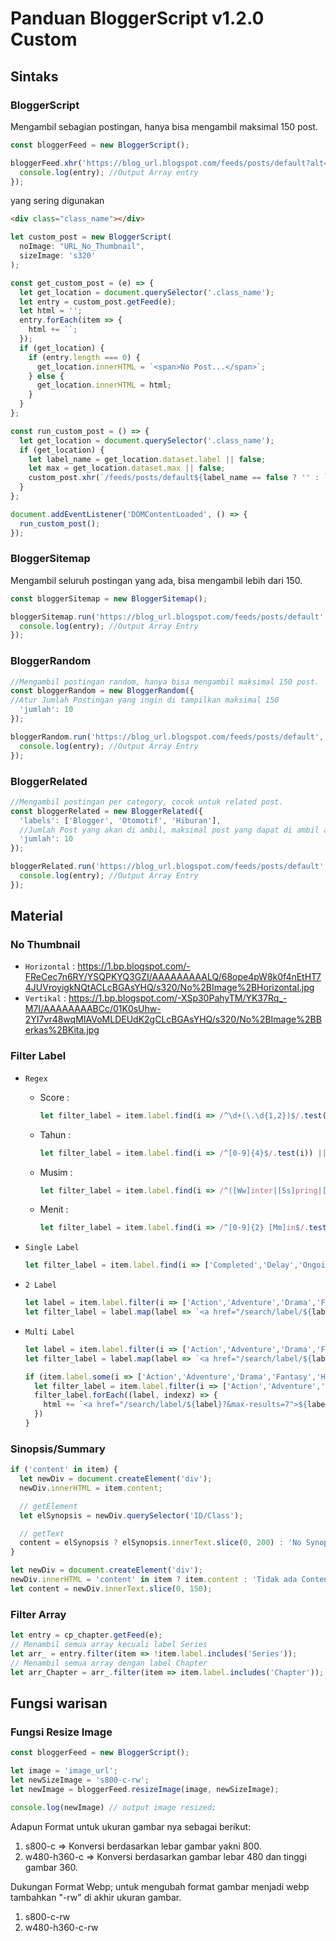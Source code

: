 # Panduan BloggerScript v1.2.0 Custom
## Sintaks
### BloggerScript
Mengambil sebagian postingan, hanya bisa mengambil maksimal 150 post.
```javascript
const bloggerFeed = new BloggerScript();

bloggerFeed.xhr('https://blog_url.blogspot.com/feeds/posts/default?alt=json-in-script&max-results=20', function(entry) {
  console.log(entry); //Output Array entry
});
```

yang sering digunakan

```html
<div class="class_name"></div>
```
```javascript
let custom_post = new BloggerScript(
  noImage: "URL_No_Thumbnail",
  sizeImage: 's320'
);

const get_custom_post = (e) => {
  let get_location = document.querySelector('.class_name');
  let entry = custom_post.getFeed(e);
  let html = '';
  entry.forEach(item => {
    html += ``;
  });
  if (get_location) {
    if (entry.length === 0) {
      get_location.innerHTML = `<span>No Post...</span>`;
    } else {
      get_location.innerHTML = html;
    }
  }
};

const run_custom_post = () => {
  let get_location = document.querySelector('.class_name');
  if (get_location) {
    let label_name = get_location.dataset.label || false;
    let max = get_location.dataset.max || false;
    custom_post.xhr(`/feeds/posts/default${label_name == false ? '' : `/-/${label_name}`}?alt=json-in-script&max-results=${max == false ? '' : `${max}`}`, get_custom_post);
  }
};

document.addEventListener('DOMContentLoaded', () => {
  run_custom_post();
});
```

### BloggerSitemap
Mengambil seluruh postingan yang ada, bisa mengambil lebih dari 150.
```javascript
const bloggerSitemap = new BloggerSitemap();

bloggerSitemap.run('https://blog_url.blogspot.com/feeds/posts/default', function(entry) {
  console.log(entry); //Output Array Entry
});
```

### BloggerRandom
```javascript
//Mengambil postingan random, hanya bisa mengambil maksimal 150 post.
const bloggerRandom = new BloggerRandom({
//Atur Jumlah Postingan yang ingin di tampilkan maksimal 150
  'jumlah': 10
});

bloggerRandom.run('https://blog_url.blogspot.com/feeds/posts/default', function(entry) {
  console.log(entry); //Output Array Entry
});
```

### BloggerRelated
```javascript
//Mengambil postingan per category, cocok untuk related post.
const bloggerRelated = new BloggerRelated({
  'labels': ['Blogger', 'Otomotif', 'Hiburan'],
  //Jumlah Post yang akan di ambil, maksimal post yang dapat di ambil adalah jumlah label di kalikan 15, contoh: 15x3 = 45.
  'jumlah': 10
});

bloggerRelated.run('https://blog_url.blogspot.com/feeds/posts/default', function(entry) {
  console.log(entry); //Output Array Entry
});
```

## Material
### No Thumbnail
+ `Horizontal` : https://1.bp.blogspot.com/-FReCec7n6RY/YSQPKYQ3GZI/AAAAAAAAALQ/68ope4pW8k0f4nEtHT74JUVroyigkNQtACLcBGAsYHQ/s320/No%2BImage%2BHorizontal.jpg
+ `Vertikal` : https://1.bp.blogspot.com/-XSp30PahyTM/YK37Rq_-M7I/AAAAAAAABCc/01K0sUhw-2YI7vr48wqMIAVoMLDEUdK2gCLcBGAsYHQ/s320/No%2BImage%2BBerkas%2BKita.jpg

### Filter Label
+ `Regex`
  
  + Score :
    ```javascript
    let filter_label = item.label.find(i => /^\d+(\.\d{1,2})$/.test(i)) || '0.0';
    ```
  + Tahun :

    ```javascript
    let filter_label = item.label.find(i => /^[0-9]{4}$/.test(i)) || '';
    ```

  + Musim :

    ```javascript
    let filter_label = item.label.find(i => /^([Ww]inter|[Ss]pring|[Ss]ummer|[Ff]all) [0-9]{4}$/.test(i)) || '';
    ```

  + Menit :

    ```javascript
    let filter_label = item.label.find(i => /^[0-9]{2} [Mm]in$/.test(i)) || '';
    ```

+ `Single Label`
  
  ```javascript
  let filter_label = item.label.find(i => ['Completed','Delay','Ongoing'].some(s => s == i));
  ```
+ `2 Label`
  
  ```javascript
  let label = item.label.filter(i => ['Action','Adventure','Drama','Fantasy','Horror','Romance','Sci-Fi'].some(s => s == i)).slice(0, 2);
  let filter_label = label.map(label => `<a href="/search/label/${label}?&max-results=7" rel="tag">${label}</a>`).join('');
  ```
+ `Multi Label`
  
  ```javascript
  let label = item.label.filter(i => ['Action','Adventure','Drama','Fantasy','Horror','Romance','Sci-Fi'].some(s => s == i));
  let filter_label = label.map(label => `<a href="/search/label/${label}?&max-results=7" rel="tag">${label}</a>`).join('');
  ```

  ```javascript
  if (item.label.some(i => ['Action','Adventure','Drama','Fantasy','Horror','Romance','Sci-Fi'].includes(i))) {
    let filter_label = item.label.filter(i => ['Action','Adventure','Drama','Fantasy','Horror','Romance','Sci-Fi'].includes(i));
    filter_label.forEach((label, indexz) => {
      html += `<a href="/search/label/${label}?&max-results=7">${label}</a>`;
    })
  }
  ```

### Sinopsis/Summary

```javascript
if ('content' in item) {
  let newDiv = document.createElement('div');
  newDiv.innerHTML = item.content;

  // getElement
  let elSynopsis = newDiv.querySelector('ID/Class');

  // getText
  content = elSynopsis ? elSynopsis.innerText.slice(0, 200) : 'No Synopsis';
}
```
```javascript
let newDiv = document.createElement('div');
newDiv.innerHTML = 'content' in item ? item.content : 'Tidak ada Content';
let content = newDiv.innerText.slice(0, 150);
```

### Filter Array
```javascript
let entry = cp_chapter.getFeed(e);
// Menambil semua array kecuali label Series
let arr_ = entry.filter(item => !item.label.includes('Series'));
// Menambil semua array dengan label Chapter
let arr_Chapter = arr_.filter(item => item.label.includes('Chapter'));
```

## Fungsi warisan
### Fungsi Resize Image
```javascript
const bloggerFeed = new BloggerScript();

let image = 'image_url';
let newSizeImage = 's800-c-rw';
let newImage = bloggerFeed.resizeImage(image, newSizeImage);

console.log(newImage) // output image resized;
```

Adapun Format untuk ukuran gambar nya sebagai berikut:

1. s800-c => Konversi berdasarkan lebar gambar yakni 800.
2. w480-h360-c => Konversi berdasarkan gambar lebar 480 dan tinggi gambar 360.

Dukungan Format Webp;
untuk mengubah format gambar menjadi webp tambahkan "-rw" di akhir ukuran gambar.
1. s800-c-rw
2. w480-h360-c-rw
